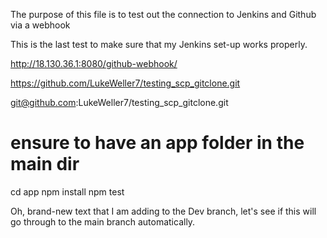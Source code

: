 The purpose of this file is to test out the connection to Jenkins and Github via a webhook

This is the last test to make sure that my Jenkins set-up works properly.

http://18.130.36.1:8080/github-webhook/

https://github.com/LukeWeller7/testing_scp_gitclone.git

git@github.com:LukeWeller7/testing_scp_gitclone.git

# ensure to have an app folder in the main dir
cd app
npm install
npm test


Oh, brand-new text that I am adding to the Dev branch, let's see if this will go through to the main branch automatically.

